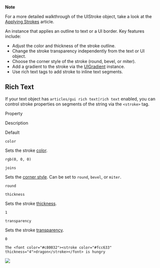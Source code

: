 **Note**  

For a more detailed walkthrough of the UIStroke object, take a look at the [Applying Strokes](../../articles/applying-strokes) article.

An instance that applies an outline to text or a UI border. Key features include:

*   Adjust the color and thickness of the stroke outline.
*   Change the stroke transparency independently from the text or UI object.
*   Choose the corner style of the stroke (round, bevel, or miter).
*   Add a gradient to the stroke via the [UIGradient](https://developer.roblox.com/en-us/api-reference/class/UIGradient) instance.
*   Use rich text tags to add stroke to inline text segments.

Rich Text
---------

If your text object has `articles/gui rich text|rich text` enabled, you can control stroke properties on segments of the string via the `<stroke>` tag.

Property

Description

Default

`color`

Sets the stroke [color](#color-gradient).

`rgb(0, 0, 0)`

`joins`

Sets the [corner style](#corner-style). Can be set to `round`, `bevel`, or `miter`.

`round`

`thickness`

Sets the stroke [thickness](#thickness).

`1`

`transparency`

Sets the stroke [transparency](#transparency).

`0`

`The <font color="#c80032"><stroke color="#fcc633" thickness="4">dragon</stroke></font> is hungry`

![](https://developer.roblox.com/assets/blt2fa6854d87124e34/Stroke-RichText.png)
